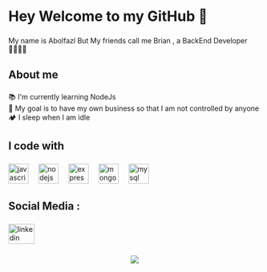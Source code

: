 <h1 align="left">Hey    Welcome to my GitHub 👋</h1>

###

<p align="left">My name is Abolfazl But My friends call me Brian , a BackEnd Developer 🧑🏼‍💻🔐</p>

###

<h2 align="left">About me</h2>

###

<p align="left">📚 I'm currently learning NodeJs<br>🎯 My goal is to have my own business so that I am not controlled by anyone<br>🏕️ I sleep when I am idle</p>

###

<h2 align="left">I code with</h2>

###

<div align="left">
  <img src="https://cdn.jsdelivr.net/gh/devicons/devicon/icons/javascript/javascript-original.svg" height="40" alt="javascript logo"  />
  <img width="12" />
  <img src="https://cdn.jsdelivr.net/gh/devicons/devicon/icons/nodejs/nodejs-original.svg" height="40" alt="nodejs logo"  />
  <img width="12" />
  <img src="https://cdn.jsdelivr.net/gh/devicons/devicon/icons/express/express-original.svg" height="40" alt="express logo"  />
  <img width="12" />
  <img src="https://cdn.jsdelivr.net/gh/devicons/devicon/icons/mongodb/mongodb-original.svg" height="40" alt="mongodb logo"  />
  <img width="12" />
  <img src="https://cdn.jsdelivr.net/gh/devicons/devicon/icons/mysql/mysql-original.svg" height="40" alt="mysql logo"  />
</div>

###

<h2 align="left">Social Media :</h2>

###

<div align="left">
  <a href="https://www.linkedin.com/in/abolfazl-ghaderi-04769a290" target="_blank">
    <img src="https://raw.githubusercontent.com/maurodesouza/profile-readme-generator/master/src/assets/icons/social/linkedin/default.svg" width="52" height="40" alt="linkedin logo"  />
  </a>
</div>

###

<div align="center">
  <img src="https://profile-counter.glitch.me/AbolfazlGhaderi/count.svg?"  />
</div>

###
